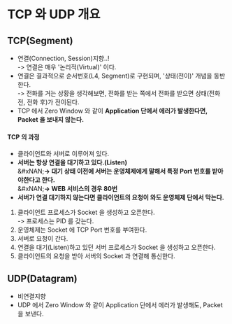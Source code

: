 # TCP 와 UDP 개요

## TCP(Segment)&#x20;

* 연결(Connection, Session)지향..! \
  -> 연결은 매우 '논리적(Virtual)' 이다.
* 연결은 결과적으로 순서번호(L4, Segment)로 구현되며, '상태(전이)' 개념을 동반한다.\
  -> 전화를 거는 상황을 생각해보면, 전화를 받는 쪽에서 전화를 받으면 상태(전화 전, 전화 후)가 전이된다.
* TCP 에서 Zero Window 와 같이 **Application 단에서 에러가 발생한다면, Packet 을 보내지 않는다.**

#### TCP 의 과정

* 클라이언트와 서버로 이루어져 있다.
* **서버는 항상 연결을 대기하고 있다.(Listen)**\
  &#xNAN;**-> 대기 상태 이전에 서버는 운영체제에게 말해서 특정 Port 번호를 받아야한다고 한다.**\
  &#xNAN;**-> WEB 서비스의 경우 80번**
* **서버가 연결 대기하지 않는다면 클라이언트의 요청이 와도 운영체제 단에서 막는다.**

1. 클라이언트 프로세스가 Socket 을 생성하고 오픈한다.\
   -> 프로세스는 PID 를 갖는다.
2. 운영체제는 Socket 에 TCP Port 번호를 부여한다.
3. 서버로 요청이 간다.
4. 연결을 대기(Listen)하고 있던 서버 프로세스가 Socket 을 생성하고 오픈한다.
5. 클라이언트의 요청을 받아 서버의 Socket 과 연결해 통신한다.

## UDP(Datagram)

* 비연결지향
* UDP 에서 Zero Window 와 같이 Application 단에서 에러가 발생해도, Packet 을 보낸다.
